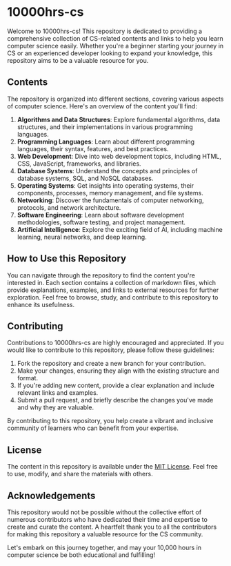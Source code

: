 # 10000hrs-cs

Welcome to 10000hrs-cs! This repository is dedicated to providing a comprehensive collection of CS-related contents and links to help you learn computer science easily. Whether you're a beginner starting your journey in CS or an experienced developer looking to expand your knowledge, this repository aims to be a valuable resource for you.

## Contents

The repository is organized into different sections, covering various aspects of computer science. Here's an overview of the content you'll find:

1. **Algorithms and Data Structures**: Explore fundamental algorithms, data structures, and their implementations in various programming languages.
2. **Programming Languages**: Learn about different programming languages, their syntax, features, and best practices.
3. **Web Development**: Dive into web development topics, including HTML, CSS, JavaScript, frameworks, and libraries.
4. **Database Systems**: Understand the concepts and principles of database systems, SQL, and NoSQL databases.
5. **Operating Systems**: Get insights into operating systems, their components, processes, memory management, and file systems.
6. **Networking**: Discover the fundamentals of computer networking, protocols, and network architecture.
7. **Software Engineering**: Learn about software development methodologies, software testing, and project management.
8. **Artificial Intelligence**: Explore the exciting field of AI, including machine learning, neural networks, and deep learning.

## How to Use this Repository

You can navigate through the repository to find the content you're interested in. Each section contains a collection of markdown files, which provide explanations, examples, and links to external resources for further exploration. Feel free to browse, study, and contribute to this repository to enhance its usefulness.

## Contributing

Contributions to 10000hrs-cs are highly encouraged and appreciated. If you would like to contribute to this repository, please follow these guidelines:

1. Fork the repository and create a new branch for your contribution.
2. Make your changes, ensuring they align with the existing structure and format.
3. If you're adding new content, provide a clear explanation and include relevant links and examples.
4. Submit a pull request, and briefly describe the changes you've made and why they are valuable.

By contributing to this repository, you help create a vibrant and inclusive community of learners who can benefit from your expertise.

## License

The content in this repository is available under the [MIT License](LICENSE). Feel free to use, modify, and share the materials with others.

## Acknowledgements

This repository would not be possible without the collective effort of numerous contributors who have dedicated their time and expertise to create and curate the content. A heartfelt thank you to all the contributors for making this repository a valuable resource for the CS community.

Let's embark on this journey together, and may your 10,000 hours in computer science be both educational and fulfilling!
